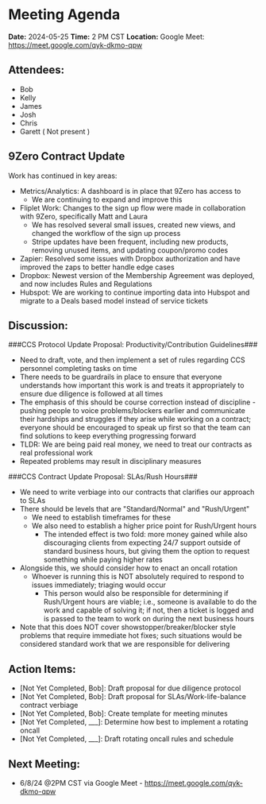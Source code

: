 # Meeting Agenda

**Date:**  2024-05-25
**Time:**   2 PM CST
**Location:**  Google Meet: https://meet.google.com/qyk-dkmo-qpw

## Attendees:   
- Bob
- Kelly
- James
- Josh
- Chris
- Garett ( Not present )

## 9Zero Contract Update
Work has continued in key areas:
- Metrics/Analytics: A dashboard is in place that 9Zero has access to
  - We are continuing to expand and improve this 
- Fliplet Work: Changes to the sign up flow were made in collaboration with 9Zero, specifically Matt and Laura
  - We has resolved several small issues, created new views, and changed the workflow of the sign up process
  - Stripe updates have been frequent, including new products, removing unused items, and updating coupon/promo codes
- Zapier: Resolved some issues with Dropbox authorization and have improved the zaps to better handle edge cases
- Dropbox: Newest version of the Membership Agreement was deployed, and now includes Rules and Regulations
- Hubspot: We are working to continue importing data into Hubspot and migrate to a Deals based model instead of service tickets 

## Discussion:

###CCS Protocol Update Proposal: Productivity/Contribution Guidelines###
- Need to draft, vote, and then implement a set of rules regarding CCS personnel completing tasks on time
- There needs to be guardrails in place to ensure that everyone understands how important this work is and treats it appropriately to ensure due diligence is followed at all times
- The emphasis of this should be course correction instead of discipline - pushing people to voice problems/blockers earlier and communicate their hardships and struggles if they arise while working on a contract; everyone should be encouraged to speak up first so that the team can find solutions to keep everything progressing forward
- TLDR: We are being paid real money, we need to treat our contracts as real professional work
- Repeated problems may result in disciplinary measures

###CCS Contract Update Proposal: SLAs/Rush Hours###
- We need to write verbiage into our contracts that clarifies our approach to SLAs
- There should be levels that are "Standard/Normal" and "Rush/Urgent"
  - We need to establish timeframes for these
  - We also need to establish a higher price point for Rush/Urgent hours
    - The intended effect is two fold: more money gained while also discouraging clients from expecting 24/7 support outside of standard business hours, but giving them the option to request something while paying higher rates
- Alongside this, we should consider how to enact an oncall rotation
  - Whoever is running this is NOT absolutely required to respond to issues immediately; triaging would occur 
    - This person would also be responsible for determining if Rush/Urgent hours are viable; i.e., someone is available to do the work and capable of solving it; if not, then a ticket is logged and is passed to the team to work on during the next business hours
- Note that this does NOT cover showstopper/breaker/blocker style problems that require immediate hot fixes; such situations would be considered standard work that we are responsible for delivering 

## Action Items:
- [Not Yet Completed, Bob]: Draft proposal for due diligence protocol
- [Not Yet Completed, Bob]: Draft proposal for SLAs/Work-life-balance contract verbiage
- [Not Yet Completed, Bob]: Create template for meeting minutes
- [Not Yet Completed, ___]: Determine how best to implement a rotating oncall
- [Not Yet Completed, ___]: Draft rotating oncall rules and schedule 

## Next Meeting:

- 6/8/24 @2PM CST via Google Meet - https://meet.google.com/qyk-dkmo-qpw
